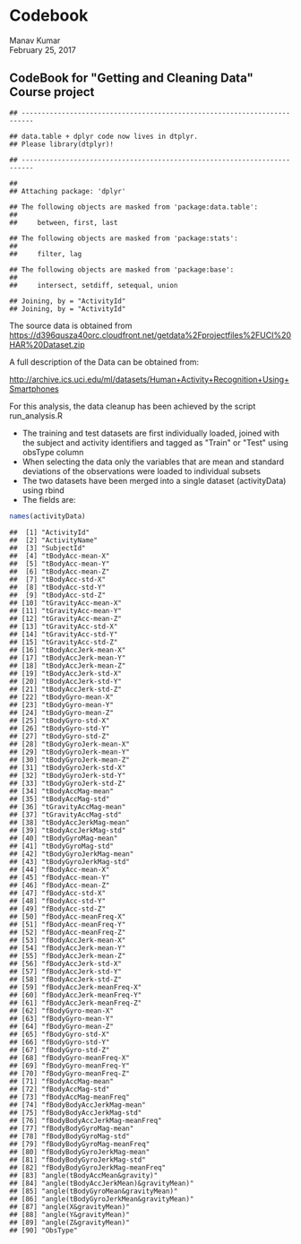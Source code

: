 # Codebook
Manav Kumar  
February 25, 2017  



## CodeBook for "Getting and Cleaning Data" Course project


```
## -------------------------------------------------------------------------
```

```
## data.table + dplyr code now lives in dtplyr.
## Please library(dtplyr)!
```

```
## -------------------------------------------------------------------------
```

```
## 
## Attaching package: 'dplyr'
```

```
## The following objects are masked from 'package:data.table':
## 
##     between, first, last
```

```
## The following objects are masked from 'package:stats':
## 
##     filter, lag
```

```
## The following objects are masked from 'package:base':
## 
##     intersect, setdiff, setequal, union
```

```
## Joining, by = "ActivityId"
## Joining, by = "ActivityId"
```

The source data is obtained from 
https://d396qusza40orc.cloudfront.net/getdata%2Fprojectfiles%2FUCI%20HAR%20Dataset.zip

A full description of the Data can be obtained from:

http://archive.ics.uci.edu/ml/datasets/Human+Activity+Recognition+Using+Smartphones

For this analysis, the data cleanup has been achieved by the script run_analysis.R

* The training and test datasets are first individually loaded, joined with the subject and activity identifiers and tagged as "Train" or "Test" using obsType column
* When selecting the data only the variables that are mean and standard deviations of the observations were loaded to individual subsets
* The two datasets have been merged into a single dataset (activityData) using rbind
* The fields are:


```r
names(activityData)
```

```
##  [1] "ActivityId"                          
##  [2] "ActivityName"                        
##  [3] "SubjectId"                           
##  [4] "tBodyAcc-mean-X"                     
##  [5] "tBodyAcc-mean-Y"                     
##  [6] "tBodyAcc-mean-Z"                     
##  [7] "tBodyAcc-std-X"                      
##  [8] "tBodyAcc-std-Y"                      
##  [9] "tBodyAcc-std-Z"                      
## [10] "tGravityAcc-mean-X"                  
## [11] "tGravityAcc-mean-Y"                  
## [12] "tGravityAcc-mean-Z"                  
## [13] "tGravityAcc-std-X"                   
## [14] "tGravityAcc-std-Y"                   
## [15] "tGravityAcc-std-Z"                   
## [16] "tBodyAccJerk-mean-X"                 
## [17] "tBodyAccJerk-mean-Y"                 
## [18] "tBodyAccJerk-mean-Z"                 
## [19] "tBodyAccJerk-std-X"                  
## [20] "tBodyAccJerk-std-Y"                  
## [21] "tBodyAccJerk-std-Z"                  
## [22] "tBodyGyro-mean-X"                    
## [23] "tBodyGyro-mean-Y"                    
## [24] "tBodyGyro-mean-Z"                    
## [25] "tBodyGyro-std-X"                     
## [26] "tBodyGyro-std-Y"                     
## [27] "tBodyGyro-std-Z"                     
## [28] "tBodyGyroJerk-mean-X"                
## [29] "tBodyGyroJerk-mean-Y"                
## [30] "tBodyGyroJerk-mean-Z"                
## [31] "tBodyGyroJerk-std-X"                 
## [32] "tBodyGyroJerk-std-Y"                 
## [33] "tBodyGyroJerk-std-Z"                 
## [34] "tBodyAccMag-mean"                    
## [35] "tBodyAccMag-std"                     
## [36] "tGravityAccMag-mean"                 
## [37] "tGravityAccMag-std"                  
## [38] "tBodyAccJerkMag-mean"                
## [39] "tBodyAccJerkMag-std"                 
## [40] "tBodyGyroMag-mean"                   
## [41] "tBodyGyroMag-std"                    
## [42] "tBodyGyroJerkMag-mean"               
## [43] "tBodyGyroJerkMag-std"                
## [44] "fBodyAcc-mean-X"                     
## [45] "fBodyAcc-mean-Y"                     
## [46] "fBodyAcc-mean-Z"                     
## [47] "fBodyAcc-std-X"                      
## [48] "fBodyAcc-std-Y"                      
## [49] "fBodyAcc-std-Z"                      
## [50] "fBodyAcc-meanFreq-X"                 
## [51] "fBodyAcc-meanFreq-Y"                 
## [52] "fBodyAcc-meanFreq-Z"                 
## [53] "fBodyAccJerk-mean-X"                 
## [54] "fBodyAccJerk-mean-Y"                 
## [55] "fBodyAccJerk-mean-Z"                 
## [56] "fBodyAccJerk-std-X"                  
## [57] "fBodyAccJerk-std-Y"                  
## [58] "fBodyAccJerk-std-Z"                  
## [59] "fBodyAccJerk-meanFreq-X"             
## [60] "fBodyAccJerk-meanFreq-Y"             
## [61] "fBodyAccJerk-meanFreq-Z"             
## [62] "fBodyGyro-mean-X"                    
## [63] "fBodyGyro-mean-Y"                    
## [64] "fBodyGyro-mean-Z"                    
## [65] "fBodyGyro-std-X"                     
## [66] "fBodyGyro-std-Y"                     
## [67] "fBodyGyro-std-Z"                     
## [68] "fBodyGyro-meanFreq-X"                
## [69] "fBodyGyro-meanFreq-Y"                
## [70] "fBodyGyro-meanFreq-Z"                
## [71] "fBodyAccMag-mean"                    
## [72] "fBodyAccMag-std"                     
## [73] "fBodyAccMag-meanFreq"                
## [74] "fBodyBodyAccJerkMag-mean"            
## [75] "fBodyBodyAccJerkMag-std"             
## [76] "fBodyBodyAccJerkMag-meanFreq"        
## [77] "fBodyBodyGyroMag-mean"               
## [78] "fBodyBodyGyroMag-std"                
## [79] "fBodyBodyGyroMag-meanFreq"           
## [80] "fBodyBodyGyroJerkMag-mean"           
## [81] "fBodyBodyGyroJerkMag-std"            
## [82] "fBodyBodyGyroJerkMag-meanFreq"       
## [83] "angle(tBodyAccMean&gravity)"         
## [84] "angle(tBodyAccJerkMean)&gravityMean)"
## [85] "angle(tBodyGyroMean&gravityMean)"    
## [86] "angle(tBodyGyroJerkMean&gravityMean)"
## [87] "angle(X&gravityMean)"                
## [88] "angle(Y&gravityMean)"                
## [89] "angle(Z&gravityMean)"                
## [90] "ObsType"
```


